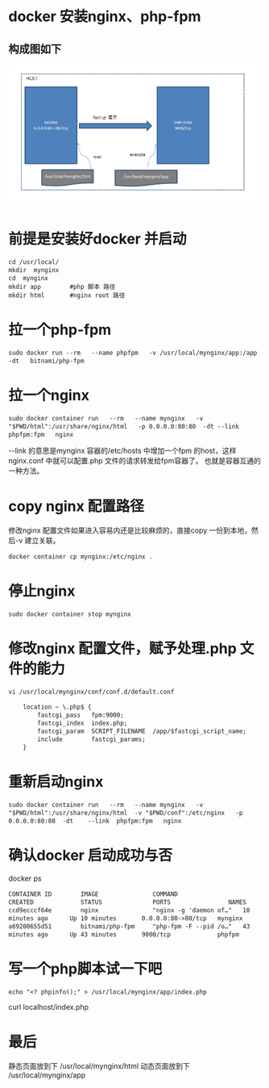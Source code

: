 # docker 安装nginx、php-fpm
## 构成图如下

![](https://github.com/xianqiangzhao/create_server/blob/master/img/photo1.png)
# 前提是安装好docker 并启动
```
cd /usr/local/
mkdir  mynginx
cd  mynginx
mkdir app        #php 脚本 路径
mkdir html       #nginx root 路径 
```
# 拉一个php-fpm
```
sudo docker run --rm   --name phpfpm   -v /usr/local/mynginx/app:/app  -dt   bitnami/php-fpm
```

# 拉一个nginx
```
sudo docker container run   --rm   --name mynginx   -v "$PWD/html":/usr/share/nginx/html   -p 0.0.0.0:80:80  -dt --link  phpfpm:fpm   nginx
```
--link 的意思是mynginx 容器的/etc/hosts 中增加一个fpm 的host，这样nginx.conf 中就可以配置.php 文件的请求转发给fpm容器了。
也就是容器互通的一种方法。

# copy nginx 配置路径
修改nginx 配置文件如果进入容易内还是比较麻烦的，直接copy 一份到本地，然后-v 建立关联。
```
docker container cp mynginx:/etc/nginx .
```
# 停止nginx
```
sudo docker container stop mynginx
```
# 修改nginx 配置文件，赋予处理.php 文件的能力
```
vi /usr/local/mynginx/conf/conf.d/default.conf
```
```
    location ~ \.php$ { 
        fastcgi_pass   fpm:9000;
        fastcgi_index  index.php;
        fastcgi_param  SCRIPT_FILENAME  /app/$fastcgi_script_name;
        include        fastcgi_params;
    }
```
# 重新启动nginx 
```
sudo docker container run   --rm   --name mynginx   -v "$PWD/html":/usr/share/nginx/html  -v "$PWD/conf":/etc/nginx   -p 0.0.0.0:80:80  -dt    --link  phpfpm:fpm   nginx
```
# 确认docker 启动成功与否

docker ps
```
CONTAINER ID        IMAGE               COMMAND                  CREATED             STATUS              PORTS                NAMES
ccd9ecccf64e        nginx               "nginx -g 'daemon of…"   10 minutes ago      Up 10 minutes       0.0.0.0:80->80/tcp   mynginx
a69200655d51        bitnami/php-fpm     "php-fpm -F --pid /o…"   43 minutes ago      Up 43 minutes       9000/tcp             phpfpm
```
# 写一个php脚本试一下吧
```
echo "<? phpinfo();" > /usr/local/mynginx/app/index.php
```
curl localhost/index.php

# 最后
 静态页面放到下
 /usr/local/mynginx/html
 动态页面放到下
 /usr/local/mynginx/app


